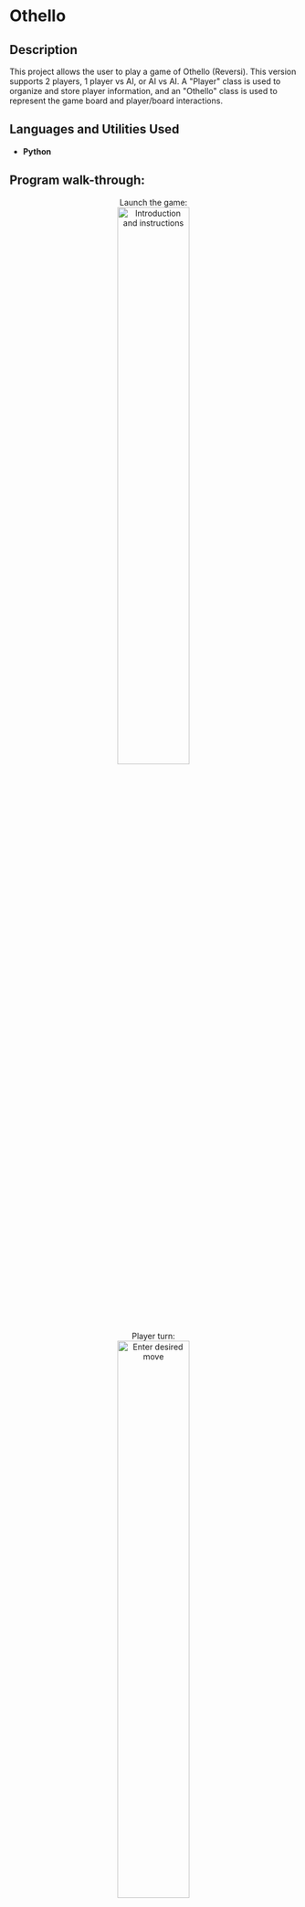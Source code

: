 <h1>Othello</h1>

<h2>Description</h2>
This project allows the user to play a game of Othello (Reversi). This version supports 2 players, 1 player vs AI, or AI vs AI. A "Player" class is used to organize and store player information, and an "Othello" class is used to represent the game board and player/board interactions.
<br />


<h2>Languages and Utilities Used</h2>

- <b>Python</b> 

<h2>Program walk-through:</h2>

<p align="center">
Launch the game: <br/>
<img src="https://i.imgur.com/Y5viaCA.png" height="50%" width="50%" alt="Introduction and instructions"/>
<br />
<br />
Player turn:  <br/>
<img src="https://i.imgur.com/inzbmu8.png" height="50%" width="50%" alt="Enter desired move"/>
<br />
<br />
See list of available moves:  <br/>
<img src="https://i.imgur.com/PJUJNwg.png" height="50%" width="50%" alt="See valid moves"/>
<br />
<br />
Input validation:  <br/>
<img src="https://i.imgur.com/dPatnLY.png" height="50%" width="50%" alt="Only valid moves accepted"/>
<br />
<br />
AI turn:  <br/>
<img src="https://i.imgur.com/F7KBxzt.png" height="50%" width="50%" alt="AI turn"/>
<br />
<br />
</p>
